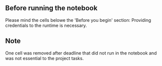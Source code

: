 ## Before running the notebook
Please mind the cells belowe the 'Before you begin' section: Providing credentials to the runtime is necessary.
## Note
One cell was removed after deadline that did not run in the notebook and was not essential to the project tasks.